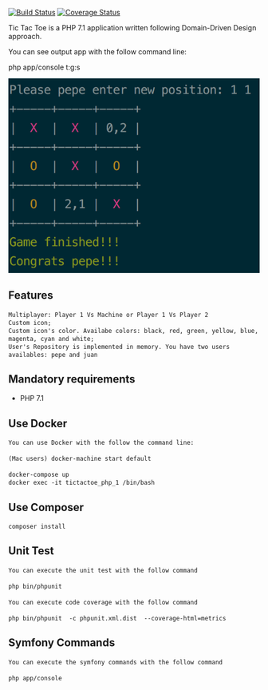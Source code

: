 [![Build Status](https://secure.travis-ci.org/pgrau/php-tictactoe.svg?branch=master)](http://travis-ci.org/pgrau/tictactoe)
[![Coverage Status](https://coveralls.io/repos/github/pgrau/php-tictactoe/badge.svg?branch=master)](https://coveralls.io/github/pgrau/php-tictactoe?branch=master)

Tic Tac Toe is a PHP 7.1 application written following Domain-Driven Design approach.

You can see output app with the follow command line:

php app/console t:g:s

![alt tag](https://raw.githubusercontent.com/pgrau/php-tictactoe/master/docs/game.png)

## Features
    Multiplayer: Player 1 Vs Machine or Player 1 Vs Player 2
    Custom icon;
    Custom icon's color. Availabe colors: black, red, green, yellow, blue, magenta, cyan and white;
    User's Repository is implemented in memory. You have two users availables: pepe and juan
    
<!--You can see all domain events sent in the logs folder.-->

## Mandatory requirements
 
* PHP 7.1

## Use Docker 

    You can use Docker with the follow the command line:
    
    (Mac users) docker-machine start default
    
    docker-compose up
    docker exec -it tictactoe_php_1 /bin/bash

## Use Composer 

    composer install
    
## Unit Test

    You can execute the unit test with the follow command
    
    php bin/phpunit
    
    You can execute code coverage with the follow command
    
    php bin/phpunit  -c phpunit.xml.dist  --coverage-html=metrics
    
## Symfony Commands
    
    You can execute the symfony commands with the follow command
    
    php app/console
    